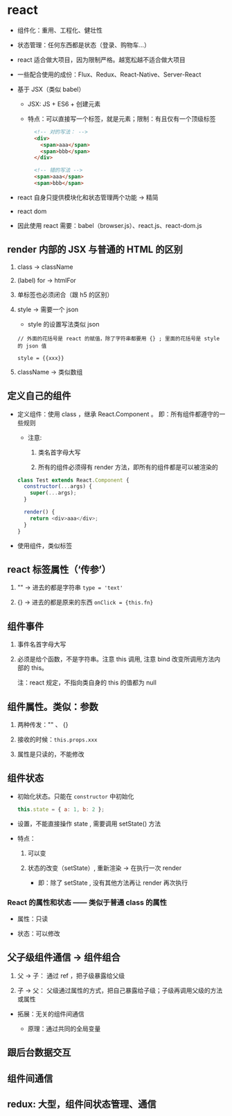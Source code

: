 # react

- 组件化：重用、工程化、健壮性

- 状态管理：任何东西都是状态（登录、购物车...）

- react 适合做大项目，因为限制严格。越宽松越不适合做大项目

- 一些配合使用的成份：Flux、Redux、React-Native、Server-React

- 基于 JSX（类似 babel）

  - JSX: JS + ES6 + 创建元素

  - 特点：可以直接写一个标签，就是元素；限制：有且仅有一个顶级标签

    ```html
      <!-- 对的写法： -->
      <div>
        <span>aaa</span>
        <span>bbb</span>
      </div>

      <!-- 错的写法 -->
      <span>aaa</span>
      <span>bbb</span>
    ```

- react 自身只提供模块化和状态管理两个功能 -> 精简

- react dom

- 因此使用 react 需要：babel（browser.js）、react.js、react-dom.js

## render 内部的 JSX 与普通的 HTML 的区别

1.  class -> className

2.  (label) for -> htmlFor

3.  单标签也必须闭合（跟 h5 的区别）

4.  style -> 需要一个 json

    - style 的设置写法类似 json

    ```
    // 外面的花括号是 react 的赋值，除了字符串都要用 {} ; 里面的花括号是 style 的 json 值

    style = {{xxx}}
    ```

5.  className -> 类似数组

## 定义自己的组件

- 定义组件：使用 class ，继承 React.Component 。 即：所有组件都遵守的一些规则

  - 注意:

    1.  类名首字母大写

    2.  所有的组件必须得有 render 方法，即所有的组件都是可以被渲染的

  ```javascript
  class Test extends React.Component {
    constructor(...args) {
      super(...args);
    }

    render() {
      return <div>aaa</div>;
    }
  }
  ```

- 使用组件，类似标签

## react 标签属性（‘传参’）

1.  "" -> 进去的都是字符串
    `type = 'text'`

2.  {} -> 进去的都是原来的东西
    `onClick = {this.fn}`

## 组件事件

1.  事件名首字母大写

2.  必须是给个函数，不是字符串。注意 this 调用, 注意 bind 改变所调用方法内部的 this。

    注：react 规定，不指向类自身的 this 的值都为 null

## 组件属性。类似：参数

1.  两种传发："" 、 {}

2.  接收的时候：`this.props.xxx`

3.  属性是只读的，不能修改

## 组件状态

- 初始化状态。只能在 `constructor` 中初始化

  ```javascript
  this.state = { a: 1, b: 2 };
  ```

- 设置，不能直接操作 state , 需要调用 setState() 方法

- 特点：

  1.  可以变

  2.  状态的改变（setState）, 重新渲染 -> 在执行一次 render

      - 即：除了 setState , 没有其他方法再让 render 再次执行

### React 的属性和状态 —— 类似于普通 class 的属性

- 属性：只读

- 状态：可以修改

## 父子级组件通信 -> 组件组合

1.  父 -> 子： 通过 ref ，把子级暴露给父级

2.  子 -> 父： 父级通过属性的方式，把自己暴露给子级；子级再调用父级的方法或属性

- 拓展：无关的组件间通信

  - 原理：通过共同的全局变量

## 跟后台数据交互

## 组件间通信

## redux: 大型，组件间状态管理、通信
